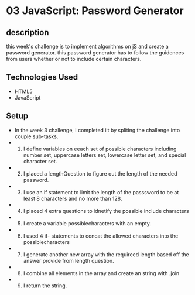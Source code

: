 # 03 JavaScript: Password Generator



## description 

this week's challenge is to implement algorithms on  jS and create a password generator. this password generator has to follow the guidences from users whether or not to include certain characters. 

## Technologies Used
- HTML5
- JavaScript








## Setup
* In the week 3 challenge, I completed iit by spliting the challenge into couple sub-tasks. 
* 1. I define variables on eeach set of possible characters including number set, uppercase letters set, lowercase letter set, and special character set. 
* 2. I placed a lengthQuestion to figure out the length of the needed password. 
* 3. I use an if statement to limit the length of the passsword to be at least 8 characters and no more than 128. 
* 4. I placed 4 extra questions to idnetify the possible include characters
* 5. I create a variable possiblecharacters with an empty. 
* 6. I used 4 if- statements to concat the allowed characters into the possiblecharacters
* 7. I generate another new array with the requireed length based off the answer provide from length question.
* 8. I combine all elements in the array and create an string with .join
* 9. I return the string. 





